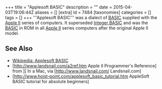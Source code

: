 +++
title = "Applesoft BASIC"
description = ""
date = 2015-04-03T19:06:44Z
aliases = []
[extra]
id = 7484
[taxonomies]
categories = []
tags = []
+++
'''Applesoft BASIC''' was a dialect of [BASIC](https://rosettacode.org/wiki/BASIC) supplied with the [Apple II](https://en.wikipedia.org/wiki/Apple_II) series of computers. It superseded [Integer BASIC](https://rosettacode.org/wiki/Integer_BASIC) and was the [BASIC](https://rosettacode.org/wiki/BASIC) in ROM in all [Apple II](https://en.wikipedia.org/wiki/Apple_II) series computers after the original Apple II model.

## See Also
* [Wikipedia: Applesoft BASIC](https://en.wikipedia.org/wiki/Applesoft_BASIC)
* [http://www.landsnail.com/a2ref.htm Apple II Programmer's Reference] from ][ In a Mac, via [http://www.landsnail.com/ Landsnail.com]
* [http://www.hoist-point.com/applesoft_basic_tutorial.htm AppleSoft BASIC tutorial for absolute beginners]
